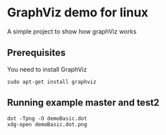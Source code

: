 # GraphViz demo for linux

A simple project to show how graphViz works

## Prerequisites
You need to install GraphViz
```
sudo apt-get install graphviz
```


## Running example master and test2
```
dot -Tpng -O demoBasic.dot
xdg-open demoBasic.dot.png
```
